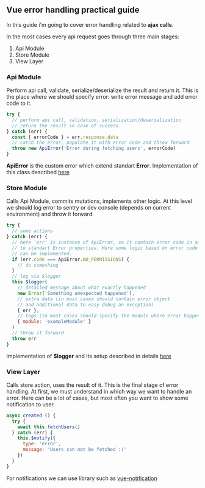 ## Vue error handling practical guide
In this guide i'm going to cover error handling related to **ajax calls**.

In the most cases every api request goes through three main stages:
1. Api Module
2. Store Module
3. View Layer

### Api Module
Perform api call, validate, serialize/deserialize the result and return it. This is the place where we should specify error: write error message and add error code to it.
```javascript
try {
  // perform api call, validation, serialization/deserialization 
  // return the result in case of success
} catch (err) {
  const { errorCode } = err.response.data
  // catch the error, populate it with error code and throw forward
  throw new ApiError('Error during fetching users', errorCode)
}
```
**ApiError** is the custom error which extend standart **Error**. Implementation of this class described [here](custom-error.md)

### Store Module
Calls Api Module, commits mutations, implements other logic. At this level we should log error to sentry or dev console (depends on current environment) and throw it forward.
```javascript
try {
  // some actions
} catch (err) {
  // here 'err' is instance of ApiError, so it contain error code in addition
  // to standart Error properties. Here some logic based on error code
  // can be implemented.
  if (err.code === ApiError.NO_PERMISSIONS) {
    // do something
  }
  // log via $logger
  this.$logger(
    // detailed message about what exactly happened
    new Error('Something unexpected happened'),
    // extra data (in most cases should contain error object
    // and additional data to easy debug an exception)
    { err },
    // tags (in most cases should specify the module where error happened)
    { module: 'exampleModule' }
  )
  // throw it forward
  throw err
}
```
Implementation of **$logger** and its setup described in details <a href="#s">here</a>
### View Layer
Calls store action, uses the result of it. This is the final stage of error handling. At first, we must understand in which way we want to handle an error. Here can be a lot of cases, but most often you want to show some notification to user.
```javascript
async created () {
  try {
    await this.fetchUsers()
  } catch (err) {
    this.$notify({
      type: 'error',
      message: 'Users can not be fetched :('
    })
  }
}
```
For notifications we can use library such as [vue-notification](https://github.com/euvl/vue-notification)

